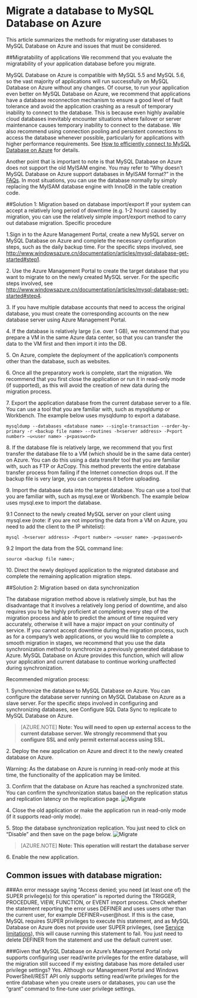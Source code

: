 <properties linkid="" urlDisplayName="" pageTitle="Migrate a database to MySQL Database on Azure – Microsoft Azure Cloud" metaKeywords="Azure Cloud, technical documentation, documents and resources, MySQL, database, connection pool, Azure MySQL, MySQL PaaS, Azure MySQL PaaS, Azure MySQL Service, Azure RDS" description="Using SSL encryption to access databases helps ensure that your access is secure. This article explains how to download and configure SSL certificates. MySQL Database on Azure currently supports the use of public keys to perform encryption and verification on the server side." metaCanonical="" services="MySQL" documentationCenter="Services" title="" authors="" solutions="" manager="" editor="" />

<tags ms.service="mysql" ms.date="" wacn.date="01/21/2016"/>

# Migrate a database to MySQL Database on Azure
This article summarizes the methods for migrating user databases to MySQL Database on Azure and issues that must be considered.

##Migratability of applications
We recommend that you evaluate the migratability of your application database before you migrate.

MySQL Database on Azure is compatible with MySQL 5.5 and MySQL 5.6, so the vast majority of applications will run successfully on MySQL Database on Azure without any changes. Of course, to run your application even better on MySQL Database on Azure, we recommend that applications have a database reconnection mechanism to ensure a good level of fault tolerance and avoid the application crashing as a result of temporary inability to connect to the database. This is because even highly available cloud databases inevitably encounter situations where failover or server maintenance causes temporary inability to connect to the database. We also recommend using connection pooling and persistent connections to access the database whenever possible, particularly for applications with higher performance requirements. See [How to efficiently connect to MySQL Database on Azure](/documentation/articles/mysql-database-connection-pool) for details.

Another point that is important to note is that MySQL Database on Azure does not support the old MyISAM engine. You may refer to “Why doesn’t MySQL Database on Azure support databases in MyISAM format?” in the [FAQs](/documentation/articles/mysql-database-serviceinquiry). In most situations, you can use the database normally by simply replacing the MyISAM database engine with InnoDB in the table creation code.

##Solution 1: Migration based on database import/export
If your system can accept a relatively long period of downtime (e.g. 1-2 hours) caused by migration, you can use the relatively simple import/export method to carry out database migration. Specific procedure

1\.Sign in to the Azure Management Portal, create a new MySQL server on MySQL Database on Azure and complete the necessary configuration steps, such as the daily backup time. For the specific steps involved, see http://www.windowsazure.cn/documentation/articles/mysql-database-get-started#step1.


2\. Use the Azure Management Portal to create the target database that you want to migrate to on the newly created MySQL server. For the specific steps involved, see http://www.windowsazure.cn/documentation/articles/mysql-database-get-started#step4.


3\. If you have multiple database accounts that need to access the original database, you must create the corresponding accounts on the new database server using Azure Management Portal.


4\. If the database is relatively large (i.e. over 1 GB), we recommend that you prepare a VM in the same Azure data center, so that you can transfer the data to the VM first and then import it into the DB.


5\. On Azure, complete the deployment of the application’s components other than the database, such as websites.


6\. Once all the preparatory work is complete, start the migration. We recommend that you first close the application or run it in read-only mode (if supported), as this will avoid the creation of new data during the migration process.


7\. Export the application database from the current database server to a file. You can use a tool that you are familiar with, such as mysqldump or Workbench. The example below uses mysqldump to export a database.


	mysqldump --databases <database name> --single-transaction --order-by-primary -r <backup file name> --routines -h<server address> -P<port number> –u<user name> -p<password> 


8\. If the database file is relatively large, we recommend that you first transfer the database file to a VM (which should be in the same data center) on Azure. You can do this using a data transfer tool that you are familiar with, such as FTP or AzCopy. This method prevents the entire database transfer process from failing if the Internet connection drops out. If the backup file is very large, you can compress it before uploading.


9\. Import the database data into the target database. You can use a tool that you are familiar with, such as mysql.exe or Workbench. The example below uses mysql.exe to import the database.



9\.1 Connect to the newly created MySQL server on your client using mysql.exe (note: if you are not importing the data from a VM on Azure, you need to add the client to the IP whitelist):

	mysql -h<server address> -P<port number> –u<user name> -p<password> 

9\.2 Import the data from the SQL command line:
	
	source <backup file name>; 


10\. Direct the newly deployed application to the migrated database and complete the remaining application migration steps.


##Solution 2: Migration based on data synchronization


The database migration method above is relatively simple, but has the disadvantage that it involves a relatively long period of downtime, and also requires you to be highly proficient at completing every step of the migration process and able to predict the amount of time required very accurately, otherwise it will have a major impact on your continuity of service. If you cannot accept downtime during the migration process, such as for a company’s web applications, or you would like to complete a smooth migration in stages, we recommend that you use the data synchronization method to synchronize a previously generated database to Azure. MySQL Database on Azure provides this function, which will allow your application and current database to continue working unaffected during synchronization.


Recommended migration process:

1\. Synchronize the database to MySQL Database on Azure. You can configure the database server running on MySQL Database on Azure as a slave server. For the specific steps involved in configuring and synchronizing databases, see Configure SQL Data Sync to replicate to MySQL Database on Azure.



>[AZURE.NOTE] **Note: You will need to open up external access to the current database server. We strongly recommend that you configure SSL and only permit external access using SSL.**

2\. Deploy the new application on Azure and direct it to the newly created database on Azure.


Warning: As the database on Azure is running in read-only mode at this time, the functionality of the application may be limited.

3\. Confirm that the database on Azure has reached a synchronized state. You can confirm the synchronization status based on the replication status and replication latency on the replication page.
![Migrate][1]

4\. Close the old application or make the application run in read-only mode (if it supports read-only mode).
	
5\. Stop the database synchronization replication. You just need to click on “Disable” and then save on the page below.
![Migrate][2]
>[AZURE.NOTE] **Note: This operation will restart the database server**

6\. Enable the new application.

## Common issues with database migration:
###An error message saying “Access denied; you need (at least one of) the SUPER privilege(s) for this operation” is reported during the TRIGGER, PROCEDURE, VIEW, FUNCTION, or EVENT import process.
Check whether the statement reporting the error uses DEFINER and uses users other than the current user, for example DEFINER=user@host. If this is the case, MySQL requires SUPER privileges to execute this statement, and as MySQL Database on Azure does not provide user SUPER privileges, (see [Service limitations](http://www.windowsazure.cn/documentation/articles/mysql-database-operation-limitation)), this will cause running this statement to fail. You just need to delete DEFINER from the statement and use the default current user.

###Given that MySQL Database on Azure’s Management Portal only supports configuring user read/write privileges for the entire database, will the migration still succeed if my existing database has more detailed user privilege settings?
Yes. Although our Management Portal and Windows PowerShell/REST API only supports setting read/write privileges for the entire database when you create users or databases, you can use the “grant” command to fine-tune user privilege settings.

<!--Image references-->

[1]: ./media/mysql-database-migration/migration1.png
[2]: ./media/mysql-database-migration/migration2.png

<!---HONumber=Acom_0218_2016_MySql-->